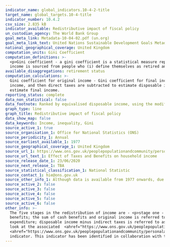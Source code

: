 ```yaml
---
indicator_name: global_indicators.10-4-2-title
target_name: global_targets.10-4-title
indicator_number: 10.4.2
csv_size: 2.835 kB
indicator_available: Redistributive impact of fiscal policy 
un_custodian_agency: The World Bank Group
goal_meta_link: Metadata-10-04-02.pdf (un.org)
goal_meta_link_text: United Nations Sustainable Development Goals Metadata
national_geographical_coverage: United Kingdom
computation_units: Gini Coefficient
computation_definitions: >-
  <p>Gini coefficient - a gini coefficient is a statistical measure representing income or wealth inequality, where a higher number means higher levels of inequality. </p> <p> 'Retired' refers to anyone living in a retired household. A retired household is one where more than 50% of its
  income is sourced from people who (i) define themselves as retired and are aged over 50, OR (ii) define themselves as “Sick/Injured”, not seeking work and aged at or above the State Pension Age (SPA). </p>
available_disaggregations: retirement status 
computation_calculations: >-
  Gini coefficient for original income - Gini coefficient for final income. Original income includes all sources of income from employment, private pensions, investments and other non-government sources. The receipt of cash benefits is then added to original income to estimate gross
  income, and then direct taxes are subtracted to estimate disposable income. Indirect taxes (for example, VAT, alcohol duties and so on) are further subtracted to form post-tax income, and finally benefits-in-kind (for example, state education, National Health Service) are added to
  estimate final income.
reporting_status: complete
data_non_statistical: false
data_footnote: Ranked by equivalised disposable income, using the modified-OECD scale.
graph_type: line
graph_title: Redistributive impact of fiscal policy 
data_show_map: false
data_keywords: Income, inequality, Gini 
source_active_1: true
source_organisation_1: Office for National Statistics (ONS)
source_periodicity_1: Annual
source_earliest_available_1: 1977
source_geographical_coverage_1: United Kingdom
source_url_1: https://www.ons.gov.uk/peoplepopulationandcommunity/personalandhouseholdfinances/incomeandwealth/datasets/theeffectsoftaxesandbenefitsonhouseholdincomefinancialyearending2014
source_url_text_1: Effect of Taxes and Benefits on household income
source_release_date_1: 23/06/2020
source_next_release_1: TBA
source_statistical_classification_1: National Statistic
source_contact_1: hie@ons.gov.uk
source_other_info_1: Although data is available from 1977 onwards, due to a change in the methodology adjusting for top earners, we only use data from 2001/2002 onwards to report against this indicator. 
source_active_2: false
source_active_3: false
source_active_4: false
source_active_5: false
source_active_6: false
other_info: >-
  The five stages in the redistribution of income are - <p>stage one - household members begin with income from employment, private pensions, investments and other non-government sources; this is referred to as "original income"</p> <p> stage two - households then receive income from cash
  benefits; the sum of cash benefits and original income is referred to as "gross income" </p> <p> stage three - households then pay direct taxes; direct taxes, when subtracted from gross income, are referred to as "disposable income" </p> <p> stage four - indirect taxes are then paid via
  expenditure; disposable income minus indirect taxes is referred to as "post-tax income"</p><p>stage five - households finally receive a benefit from services (benefits-in-kind); benefits-in-kind plus post-tax income is referred to as "final income" </p> <p>  For more information please
  look at the associated  <ahref="https://www.ons.gov.uk/peoplepopulationandcommunity/personalandhouseholdfinances/incomeandwealth/bulletins/theeffectsoftaxesandbenefitsonhouseholdincome/financialyearending2019"> publciation </a> and
  <ahref="https://www.ons.gov.uk/peoplepopulationandcommunity/personalandhouseholdfinances/incomeandwealth/articles/theeffectsoftaxesandbenefitsonhouseholdincome/financialyearending2019"> the Quality  and Methodology Information </a></p>  Data follows the UN specification for this
  indicator. This indicator has been identified in collaboration with topic experts.
---
```

